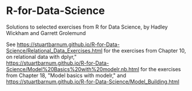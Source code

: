 # R-for-Data-Science
Solutions to selected exercises from R for Data Science, by Hadley Wickham and Garrett Grolemund

See https://stuartbarnum.github.io/R-for-Data-Science/Relational_Data_Exercises.html for the exercises from Chapter 10, on relational data with dplyr," <br>
https://stuartbarnum.github.io/R-for-Data-Science/Model%20Basics%20with%20modelr.nb.html for the exercises from Chapter 18, "Model basics with modelr," and <br>
https://stuartbarnum.github.io/R-for-Data-Science/Model_Building.html
